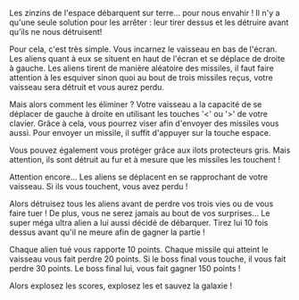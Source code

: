 Les zinzins de l'espace débarquent sur terre... pour nous envahir !
Il n'y a qu'une seule solution pour les arrêter : leur tirer dessus et les détruire avant qu’ils ne nous détruisent!

Pour cela, c'est très simple. Vous incarnez le vaisseau en bas de l'écran. Les aliens quant à eux se situent en haut de l'écran et se déplace de droite à gauche.
Les aliens tirent de manière aléatoire des missiles, il faut faire attention à les esquiver sinon quoi au bout de trois missiles reçus, votre vaisseau sera détruit et vous aurez perdu.

Mais alors comment les éliminer ? Votre vaisseau a la capacité de se déplacer de gauche à droite en utilisant les touches '<' ou '>' de votre clavier. Grâce à cela, vous pourrez viser afin d'envoyer des missiles vous aussi. 
Pour envoyer un missile, il suffit d'appuyer sur la touche espace.

Vous pouvez également vous protéger grâce aux ilots protecteurs gris. Mais attention, ils sont détruit au fur et à mesure que les missiles les touchent !

Attention encore... Les aliens se déplacent en se rapprochant de votre vaisseau. Si ils vous touchent, vous avez perdu !

Alors détruisez tous les aliens avant de perdre vos trois vies ou de vous faire tuer ! 
De plus, vous ne serez jamais au bout de vos surprises... Le super méga ultra alien a lui aussi décidé de débarquer. Tirez lui 10 fois dessus avant qu'il ne meure afin de gagner la partie !

Chaque alien tué vous rapporte 10 points.
Chaque missile qui atteint le vaisseau vous fait perdre 20 points.
Si le boss final vous touche, il vous fait perdre 30 points.
Le boss final lui, vous fait gagner 150 points !

Alors explosez les scores, explosez les et sauvez la galaxie !